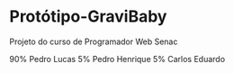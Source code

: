# Protótipo-GraviBaby
 Projeto do curso de Programador Web Senac
 
 90% Pedro Lucas
 5% Pedro Henrique
 5% Carlos Eduardo
